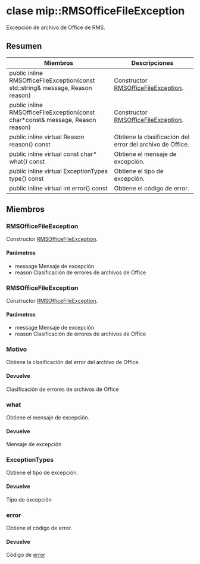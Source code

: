 # <a name="class-miprmsofficefileexception"></a>clase mip::RMSOfficeFileException 
Excepción de archivo de Office de RMS.
  
## <a name="summary"></a>Resumen
 Miembros                        | Descripciones                                
--------------------------------|---------------------------------------------
public inline RMSOfficeFileException(const std::string& message, Reason reason)  |  Constructor [RMSOfficeFileException](#classmip_1_1_r_m_s_office_file_exception).
public inline RMSOfficeFileException(const char*const& message, Reason reason)  |  Constructor [RMSOfficeFileException](#classmip_1_1_r_m_s_office_file_exception).
public inline virtual Reason reason() const  |  Obtiene la clasificación del error del archivo de Office.
public inline virtual const char* what() const  |  Obtiene el mensaje de excepción.
public inline virtual ExceptionTypes type() const  |  Obtiene el tipo de excepción.
public inline virtual int error() const  |  Obtiene el código de error.
  
## <a name="members"></a>Miembros
  
### <a name="rmsofficefileexception"></a>RMSOfficeFileException
Constructor [RMSOfficeFileException](#classmip_1_1_r_m_s_office_file_exception).
  
#### <a name="parameters"></a>Parámetros
* message Mensaje de excepción 
* reason Clasificación de errores de archivos de Office
  
### <a name="rmsofficefileexception"></a>RMSOfficeFileException
Constructor [RMSOfficeFileException](#classmip_1_1_r_m_s_office_file_exception).
  
#### <a name="parameters"></a>Parámetros
* message Mensaje de excepción 
* reason Clasificación de errores de archivos de Office
  
### <a name="reason"></a>Motivo
Obtiene la clasificación del error del archivo de Office.
  
#### <a name="returns"></a>Devuelve
Clasificación de errores de archivos de Office
  
### <a name="what"></a>what
Obtiene el mensaje de excepción.
  
#### <a name="returns"></a>Devuelve
Mensaje de excepción
  
### <a name="exceptiontypes"></a>ExceptionTypes
Obtiene el tipo de excepción.
  
#### <a name="returns"></a>Devuelve
Tipo de excepción
  
### <a name="error"></a>error
Obtiene el código de error.
  
#### <a name="returns"></a>Devuelve
Código de [error](#classmip_1_1_error)